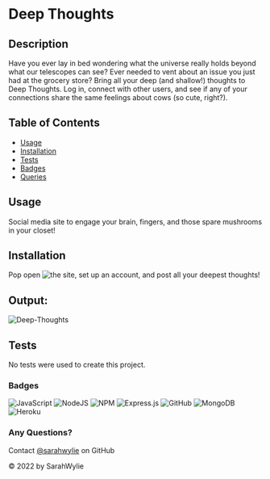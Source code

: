 # Deep Thoughts

## Description
Have you ever lay in bed wondering what the universe really holds beyond what our telescopes can see? Ever needed to vent about an issue you just had at the grocery store? Bring all your deep (and shallow!) thoughts to Deep Thoughts. Log in, connect with other users, and see if any of your connections share the same feelings about cows (so cute, right?). 

## Table of Contents
* [Usage](#usage)
* [Installation](#installation)
* [Tests](#tests)
* [Badges](#badges)
* [Queries](#any-questions)

## Usage
Social media site to engage your brain, fingers, and those spare mushrooms in your closet!

## Installation
Pop open ![the site](), set up an account, and post all your deepest thoughts!

## Output:
![Deep-Thoughts](https://user-images.githubusercontent.com/90208612/179305023-5e600b33-f48c-4f56-9f2b-2e7603ee7c7c.png)

## Tests
No tests were used to create this project.

### Badges
![JavaScript](https://img.shields.io/badge/javascript-%23323330.svg?style=for-the-badge&logo=javascript&logoColor=%23F7DF1E)
![NodeJS](https://img.shields.io/badge/node.js-6DA55F?style=for-the-badge&logo=node.js&logoColor=white)
![NPM](https://img.shields.io/badge/NPM-%23000000.svg?style=for-the-badge&logo=npm&logoColor=white)
![Express.js](https://img.shields.io/badge/express.js-%23404d59.svg?style=for-the-badge&logo=express&logoColor=%2361DAFB)
![GitHub](https://img.shields.io/badge/github-%23121011.svg?style=for-the-badge&logo=github&logoColor=white)
![MongoDB](https://img.shields.io/badge/MongoDB-%234ea94b.svg?style=for-the-badge&logo=mongodb&logoColor=white)
![Heroku](https://img.shields.io/badge/heroku-%23430098.svg?style=for-the-badge&logo=heroku&logoColor=white)

### Any Questions?
Contact [@sarahwylie](https://github.com/sarahwylie) on GitHub

© 2022 by SarahWylie
